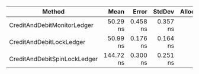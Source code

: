 | Method                       | Mean      | Error    | StdDev   | Allocated |
|----------------------------- |----------:|---------:|---------:|----------:|
| CreditAndDebitMonitorLedger  |  50.29 ns | 0.458 ns | 0.357 ns |         - |
| CreditAndDebitLockLedger     |  50.99 ns | 0.176 ns | 0.164 ns |         - |
| CreditAndDebitSpinLockLedger | 144.72 ns | 0.300 ns | 0.251 ns |         - |
